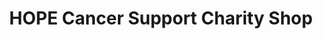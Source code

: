 ---
title: "HOPE Cancer Support Charity Shop"
url: /enniscorthy/hope-cancer-support-charity-shop/
shop: Gebrauchtwaren
---